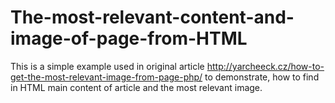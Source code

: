 The-most-relevant-content-and-image-of-page-from-HTML
=====================================================

This is a simple example used in original article http://yarcheeck.cz/how-to-get-the-most-relevant-image-from-page-php/ to demonstrate, how to find in HTML main content of article and the most relevant image.
